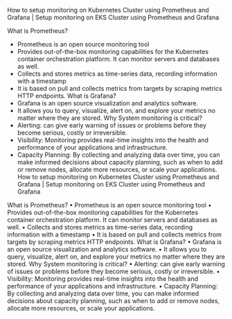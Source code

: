 How to setup monitoring on Kubernetes Cluster using Prometheus and Grafana | Setup monitoring on EKS Cluster using Prometheus and Grafana

What is Prometheus?
* Prometheus is an open source monitoring tool
* Provides out-of-the-box monitoring capabilities for the Kubernetes container orchestration platform. It can monitor servers and databases as well.
* Collects and stores metrics as time-series data, recording information with a timestamp 
* It is based on pull and collects metrics from targets by scraping metrics HTTP endpoints.
What is Grafana?
* Grafana is an open source visualization and analytics software. 
* It allows you to query, visualize, alert on, and explore your metrics no matter where they are stored.
Why System monitoring is critical?
* Alerting: can give early warning of issues or problems before they become serious, costly or irreversible.
* Visibility: Monitoring provides real-time insights into the health and performance of your applications and infrastructure.
* Capacity Planning: By collecting and analyzing data over time, you can make informed decisions about capacity planning, such as when to add or remove nodes, allocate more resources, or scale your applications.
How to setup monitoring on Kubernetes Cluster using Prometheus and Grafana | Setup monitoring on EKS Cluster using Prometheus and Grafana

What is Prometheus?
•	Prometheus is an open source monitoring tool
•	Provides out-of-the-box monitoring capabilities for the Kubernetes container orchestration platform. It can monitor servers and databases as well.
•	Collects and stores metrics as time-series data, recording information with a timestamp 
•	It is based on pull and collects metrics from targets by scraping metrics HTTP endpoints.
What is Grafana?
•	Grafana is an open source visualization and analytics software. 
•	It allows you to query, visualize, alert on, and explore your metrics no matter where they are stored.
Why System monitoring is critical?
•	Alerting: can give early warning of issues or problems before they become serious, costly or irreversible.
•	Visibility: Monitoring provides real-time insights into the health and performance of your applications and infrastructure.
•	Capacity Planning: By collecting and analyzing data over time, you can make informed decisions about capacity planning, such as when to add or remove nodes, allocate more resources, or scale your applications.

